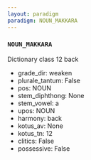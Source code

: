 ```yaml
---
layout: paradigm
paradigm: NOUN_MAKKARA
---
```

### ` NOUN_MAKKARA `

Dictionary class 12 back
* grade_dir: weaken
* plurale_tantum: False
* pos: NOUN
* stem_diphthong: None
* stem_vowel: a
* upos: NOUN
* harmony: back
* kotus_av: None
* kotus_tn: 12
* clitics: False
* possessive: False
